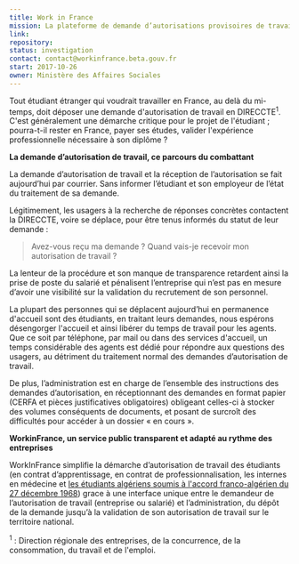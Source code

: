 ```yaml
---
title: Work in France
mission: La plateforme de demande d’autorisations provisoires de travail.
link: 
repository:
status: investigation
contact: contact@workinfrance.beta.gouv.fr
start: 2017-10-26
owner: Ministère des Affaires Sociales
---
```

 
Tout étudiant étranger qui voudrait travailler en France, au delà du mi-temps, doit déposer une demande d'autorisation de travail en DIRECCTE<sup>1</sup>. C'est généralement une démarche critique pour le projet de l'étudiant ; pourra-t-il rester en France, payer ses études, valider l'expérience professionnelle nécessaire à son diplôme ?   

**La demande d’autorisation de travail, ce parcours du combattant**

La demande d’autorisation de travail et la réception de l’autorisation se fait aujourd’hui par courrier. Sans informer l’étudiant et son employeur de l’état du traitement de sa demande.

Légitimement, les usagers à la recherche de réponses concrètes contactent la DIRECCTE, voire se déplace, pour être tenus informés du statut de leur demande : 

> Avez-vous reçu ma demande ?
> Quand vais-je recevoir mon autorisation de travail ?

La lenteur de la procédure et son manque de transparence retardent ainsi la prise de poste du salarié et pénalisent l’entreprise qui n’est pas en mesure d’avoir une visibilité sur la validation du recrutement de son personnel. 

La plupart des personnes qui se déplacent aujourd’hui en permanence d'accueil sont des étudiants, en traitant leurs demandes, nous espérons désengorger l'accueil et ainsi libérer du temps de travail pour les agents. Que ce soit par téléphone, par mail ou dans des services d'accueil, un temps considérable des agents est dédié pour répondre aux questions des usagers, au détriment du traitement normal des demandes d’autorisation de travail.

De plus, l’administration est en charge de l’ensemble des instructions des demandes d’autorisation, en réceptionnant des demandes en format papier (CERFA et pièces justificatives obligatoires) obligeant celles-ci à stocker des volumes conséquents de documents, et posant de surcroît des difficultés pour accéder à un dossier « en cours ».

**WorkinFrance, un service public transparent et adapté au rythme des entreprises**

WorkInFrance simplifie la démarche d’autorisation de travail des étudiants (en contrat d’apprentissage, en contrat de professionnalisation, les internes en médecine et [les étudiants algériens soumis à l'accord franco-algérien du 27 décembre 1968](https://duckduckgo.com/?q=%C3%A9tudiants+alg%C3%A9riens&t=ffab&ia=web)) grace à une interface unique entre le demandeur de l’autorisation de travail (entreprise ou salarié) et l’administration, du dépôt de la demande jusqu’à la validation de son autorisation de travail sur le territoire national.


<sup>1</sup> : Direction régionale des entreprises, de la concurrence, de la consommation, du travail et de l'emploi.
